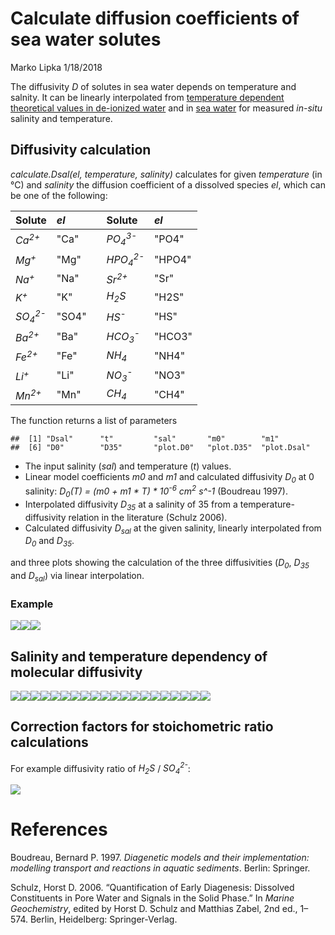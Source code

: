 Calculate diffusion coefficients of sea water solutes
================
Marko Lipka
1/18/2018

The diffusivity *D* of solutes in sea water depends on temperature and salnity. It can be linearly interpolated from [temperature dependent theoretical values in de-ionized water](https://www.springer.com/de/book/9783540321439) and in [sea water](https://books.google.de/books/about/Diagenetic_models_and_their_implementati.html?id=kr0SAQAAIAAJ&redir_esc=y) for measured *in-situ* salinity and temperature.

Diffusivity calculation
-----------------------

*calculate.Dsal(el, temperature, salinity)* calculates for given *temperature* (in °C) and *salinity* the diffusion coefficient of a dissolved species *el*, which can be one of the following:

| Solute                        | *el*  |     | Solute                         | *el*   |
|:------------------------------|:------|-----|:-------------------------------|:-------|
| *Ca<sup>2+</sup>*             | "Ca"  |     | *PO<sub>4</sub><sup>3-</sup>*  | "PO4"  |
| *Mg<sup>+</sup>*              | "Mg"  |     | *HPO<sub>4</sub><sup>2-</sup>* | "HPO4" |
| *Na<sup>+</sup>*              | "Na"  |     | *Sr<sup>2+</sup>*              | "Sr"   |
| *K<sup>+</sup>*               | "K"   |     | *H<sub>2</sub>S*               | "H2S"  |
| *SO<sub>4</sub><sup>2-</sup>* | "SO4" |     | *HS<sup>-</sup>*               | "HS"   |
| *Ba<sup>2+</sup>*             | "Ba"  |     | *HCO<sub>3</sub><sup>-</sup>*  | "HCO3" |
| *Fe<sup>2+</sup>*             | "Fe"  |     | *NH<sub>4</sub>*               | "NH4"  |
| *Li<sup>+</sup>*              | "Li"  |     | *NO<sub>3</sub><sup>-</sup>*   | "NO3"  |
| *Mn<sup>2+</sup>*             | "Mn"  |     | *CH<sub>4</sub>*               | "CH4"  |

The function returns a list of parameters

    ##  [1] "Dsal"      "t"         "sal"       "m0"        "m1"       
    ##  [6] "D0"        "D35"       "plot.D0"   "plot.D35"  "plot.Dsal"

-   The input salinity (*sal*) and temperature (*t*) values.
-   Linear model coefficients *m0* and *m1* and calculated diffusivity *D<sub>0</sub>* at 0 salinity:
    *D<sub>0</sub>(T) = (m0 + m1 \* T) \* 10<sup>-6</sup> cm<sup>2</sup> s^-1* (Boudreau 1997).
-   Interpolated diffusivity *D<sub>35</sub>* at a salinity of 35 from a temperature-diffusivity relation in the literature (Schulz 2006).
-   Calculated diffusivity *D<sub>sal</sub>* at the given salinity, linearly interpolated from *D<sub>0</sub>* and *D<sub>35</sub>*.

and three plots showing the calculation of the three diffusivities (*D<sub>0</sub>*, *D<sub>35</sub>* and *D<sub>sal</sub>*) via linear interpolation.

### Example

![](README_files/figure-markdown_github-ascii_identifiers/example-1.png)![](README_files/figure-markdown_github-ascii_identifiers/example-2.png)![](README_files/figure-markdown_github-ascii_identifiers/example-3.png)

Salinity and temperature dependency of molecular diffusivity
------------------------------------------------------------

![](README_files/figure-markdown_github-ascii_identifiers/unnamed-chunk-3-1.png)![](README_files/figure-markdown_github-ascii_identifiers/unnamed-chunk-3-2.png)![](README_files/figure-markdown_github-ascii_identifiers/unnamed-chunk-3-3.png)![](README_files/figure-markdown_github-ascii_identifiers/unnamed-chunk-3-4.png)![](README_files/figure-markdown_github-ascii_identifiers/unnamed-chunk-3-5.png)![](README_files/figure-markdown_github-ascii_identifiers/unnamed-chunk-3-6.png)![](README_files/figure-markdown_github-ascii_identifiers/unnamed-chunk-3-7.png)![](README_files/figure-markdown_github-ascii_identifiers/unnamed-chunk-3-8.png)![](README_files/figure-markdown_github-ascii_identifiers/unnamed-chunk-3-9.png)![](README_files/figure-markdown_github-ascii_identifiers/unnamed-chunk-3-10.png)![](README_files/figure-markdown_github-ascii_identifiers/unnamed-chunk-3-11.png)![](README_files/figure-markdown_github-ascii_identifiers/unnamed-chunk-3-12.png)![](README_files/figure-markdown_github-ascii_identifiers/unnamed-chunk-3-13.png)![](README_files/figure-markdown_github-ascii_identifiers/unnamed-chunk-3-14.png)![](README_files/figure-markdown_github-ascii_identifiers/unnamed-chunk-3-15.png)![](README_files/figure-markdown_github-ascii_identifiers/unnamed-chunk-3-16.png)![](README_files/figure-markdown_github-ascii_identifiers/unnamed-chunk-3-17.png)![](README_files/figure-markdown_github-ascii_identifiers/unnamed-chunk-3-18.png)![](README_files/figure-markdown_github-ascii_identifiers/unnamed-chunk-3-19.png)![](README_files/figure-markdown_github-ascii_identifiers/unnamed-chunk-3-20.png)

Correction factors for stoichometric ratio calculations
-------------------------------------------------------

For example diffusivity ratio of *H<sub>2</sub>S* / *SO<sub>4</sub><sup>2-</sup>*:

![](README_files/figure-markdown_github-ascii_identifiers/unnamed-chunk-4-1.png)

References
==========

Boudreau, Bernard P. 1997. *Diagenetic models and their implementation: modelling transport and reactions in aquatic sediments*. Berlin: Springer.

Schulz, Horst D. 2006. “Quantification of Early Diagenesis: Dissolved Constituents in Pore Water and Signals in the Solid Phase.” In *Marine Geochemistry*, edited by Horst D. Schulz and Matthias Zabel, 2nd ed., 1–574. Berlin, Heidelberg: Springer-Verlag.
